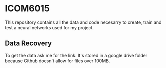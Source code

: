 # ICOM6015

This repository contains all the data and code necesarry to create, train and test a neural networks used for my project.
## Data Recovery

To get the data ask me for the link. It's stored in a google drive folder because Github doesn't allow for files over 100MB.

